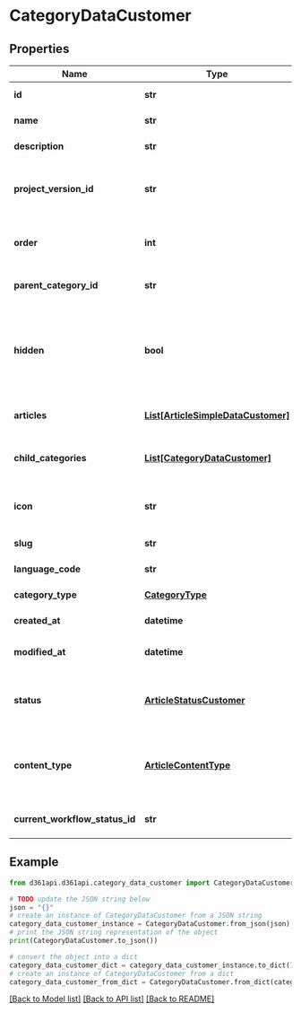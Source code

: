 # CategoryDataCustomer


## Properties

Name | Type | Description | Notes
------------ | ------------- | ------------- | -------------
**id** | **str** | The ID of the category | [optional] 
**name** | **str** | Name of the category | [optional] 
**description** | **str** | Description of the category | [optional] 
**project_version_id** | **str** | The ID of the project version where this category is located | [optional] 
**order** | **int** | The position the category inside the parent category | [optional] 
**parent_category_id** | **str** | The ID of the parent category ( null if top-level ) | [optional] 
**hidden** | **bool** | Indicates if the category is visible on the site ( If \&quot;false,\&quot; all the child categories and articles will be hidden as well ) | [optional] 
**articles** | [**List[ArticleSimpleDataCustomer]**](ArticleSimpleDataCustomer.md) | The list of articles attached to this category | [optional] 
**child_categories** | [**List[CategoryDataCustomer]**](CategoryDataCustomer.md) | The list of categories attached to this category | [optional] 
**icon** | **str** | Unicode representation of the icon or image URL | [optional] 
**slug** | **str** | The slug of the category | [optional] 
**language_code** | **str** | Language code of the category | [optional] 
**category_type** | [**CategoryType**](CategoryType.md) | 0 - Folder, 1 - Page, 2 - Index | [optional] 
**created_at** | **datetime** | Category created date time | [optional] 
**modified_at** | **datetime** | Category modified date time | [optional] 
**status** | [**ArticleStatusCustomer**](ArticleStatusCustomer.md) | The status of the page type category: 0 - Draft, 3 - Published | [optional] 
**content_type** | [**ArticleContentType**](ArticleContentType.md) | The content type of the page type category: Markdown &#x3D; 0, Wysiwyg &#x3D; 1, Block &#x3D; 2 | [optional] 
**current_workflow_status_id** | **str** | Current Workflow status of the article | [optional] 

## Example

```python
from d361api.d361api.category_data_customer import CategoryDataCustomer

# TODO update the JSON string below
json = "{}"
# create an instance of CategoryDataCustomer from a JSON string
category_data_customer_instance = CategoryDataCustomer.from_json(json)
# print the JSON string representation of the object
print(CategoryDataCustomer.to_json())

# convert the object into a dict
category_data_customer_dict = category_data_customer_instance.to_dict()
# create an instance of CategoryDataCustomer from a dict
category_data_customer_from_dict = CategoryDataCustomer.from_dict(category_data_customer_dict)
```
[[Back to Model list]](../README.md#documentation-for-models) [[Back to API list]](../README.md#documentation-for-api-endpoints) [[Back to README]](../README.md)


